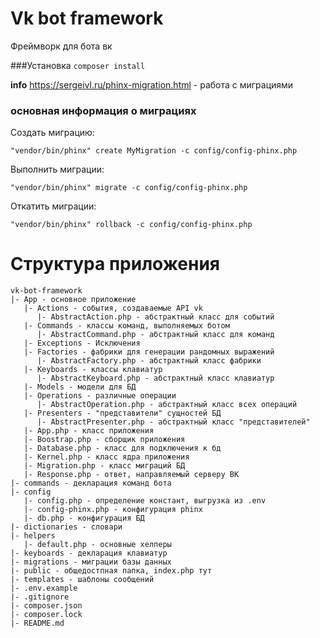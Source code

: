 # Vk bot framework
Фреймворк для бота вк

###Установка
```composer install```

**info** https://sergeivl.ru/phinx-migration.html - работа с миграциями

### основная информация о миграциях

Создать миграцию:

```"vendor/bin/phinx" create MyMigration -c config/config-phinx.php```

Выполнить миграции:

```"vendor/bin/phinx" migrate -c config/config-phinx.php```

Откатить миграции:

```"vendor/bin/phinx" rollback -c config/config-phinx.php```

# Структура приложения
```
vk-bot-framework
|- App - основное приложение
   |- Actions - события, создаваемые API vk
      |- AbstractAction.php - абстрактный класс для событий
   |- Commands - классы команд, выполняемых ботом
      |- AbstractCommand.php - абстрактный класс для команд
   |- Exceptions - Исключения
   |- Factories - фабрики для генерации рандомных выражений
      |- AbstractFactory.php - абстрактный класс фабрики
   |- Keyboards - классы клавиатур
      |- AbstractKeyboard.php - абстрактный класс клавиатур
   |- Models - модели для БД
   |- Operations - различные операции
      |- AbstractOperation.php - абстрактный класс всех операций
   |- Presenters - "представители" сущностей БД
      |- AbstractPresenter.php - абстрактный класс "представителей" 
   |- App.php - класс приложения
   |- Boostrap.php - сборщик приложения
   |- Database.php - класс для подключения к бд
   |- Kernel.php - класс ядра приложения
   |- Migration.php - класс миграций БД
   |- Response.php - ответ, направляемый серверу ВК
|- commands - декларация команд бота
|- config
   |- config.php - определение констант, выгрузка из .env
   |- config-phinx.php - конфигурация phinx
   |- db.php - конфигурация БД
|- dictionaries - словари
|- helpers
   |- default.php - основные хелперы
|- keyboards - декларация клавиатур
|- migrations - миграции базы данных
|- public - общедостпная папка, index.php тут
|- templates - шаблоны сообщений
|- .env.example
|- .gitignore
|- composer.json
|- composer.lock
|- README.md
```
